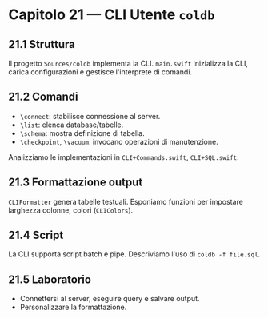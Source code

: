 # Capitolo 21 — CLI Utente `coldb`

## 21.1 Struttura
Il progetto `Sources/coldb` implementa la CLI. `main.swift` inizializza la CLI, carica configurazioni e gestisce l'interprete di comandi.

## 21.2 Comandi
- `\connect`: stabilisce connessione al server.
- `\list`: elenca database/tabelle.
- `\schema`: mostra definizione di tabella.
- `\checkpoint`, `\vacuum`: invocano operazioni di manutenzione.

Analizziamo le implementazioni in `CLI+Commands.swift`, `CLI+SQL.swift`.

## 21.3 Formattazione output
`CLIFormatter` genera tabelle testuali. Esponiamo funzioni per impostare larghezza colonne, colori (`CLIColors`).

## 21.4 Script
La CLI supporta script batch e pipe. Descriviamo l'uso di `coldb -f file.sql`.

## 21.5 Laboratorio
- Connettersi al server, eseguire query e salvare output.
- Personalizzare la formattazione.
